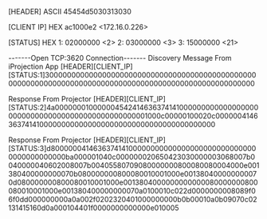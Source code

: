 [HEADER] ASCII
45454d5030313030 <EEMP0100>

[CLIENT IP] HEX
ac1000e2 <172.16.0.226>

[STATUS] HEX
1: 02000000 <2>
2: 03000000 <3>
3: 15000000 <21>

-------Open TCP:3620 Connection-------
Discovery Message From iProjection App
[HEADER][CLIENT_IP][STATUS:1]30000000000000000000000000000000000000000000000000000000000000000000000000000000000000000000000000000000

Response From Projector
[HEADER][CLIENT_IP][STATUS:2]4a00000001000000454241463637414100000000000000000000000000000000000000000000000001000c00000100020c0000004146363741410000000000000000000000000000000000000000

Response From Projector
[HEADER][CLIENT_IP][STATUS:3]d8000000414636374141000000000000000000000000000000000000000000ba000001040c000000020650423030000003068007b0040000040602008007b00405580709080000000800080080004000e001380400000000070b080000000800080010001000e001380400000000070d080000000800080010001000e0013804000000000000080000000800080010001000e001380400000000070a0100010c022d0000000008089f06f0dd000000000a0a002f0202320401000000000b0b00010a0b09070c02131415160d0a000104401f0000000000000e010005

